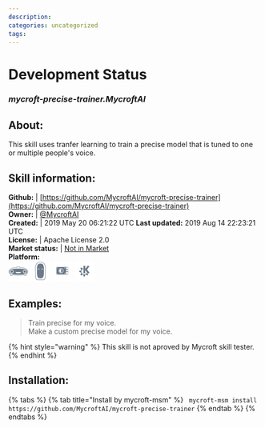 ```yaml
--- 
description: 
categories: uncategorized   
tags:   
---
```


# Development Status  
### _mycroft-precise-trainer.MycroftAI_  
## About:  
This skill uses tranfer learning to train a precise model that is tuned to one or multiple people's voice.

## Skill information:  
**Github:** | [https://github.com/MycroftAI/mycroft-precise-trainer](https://github.com/MycroftAI/mycroft-precise-trainer)  
**Owner:** | [@MycroftAI](https://github.com/MycroftAI)  
**Created:** | 2019 May 20 06:21:22 UTC  **Last updated:** 2019 Aug 14 22:23:21 UTC  
**License:** | Apache License 2.0  
**Market status:** | [Not in Market](https://market.mycroft.ai/skill/)  
**Platform:**  
 ![](../.gitbook/assets/mark-1-icon.png)  ![](../.gitbook/assets/mark-2-icon.png)  ![](../.gitbook/assets/picroft-icon.png)  ![](../.gitbook/assets/kde.png)   
## Examples:  
> Train precise for my voice.  
> Make a custom precise model for my voice.  
  
{% hint style="warning" %}
This skill is not aproved by Mycroft skill tester.
{% endhint %}
    
## Installation:  
{% tabs %}
{% tab title="Install by mycroft-msm" %}
``` mycroft-msm install https://github.com/MycroftAI/mycroft-precise-trainer```
{% endtab %}
  {% endtabs %}
  
